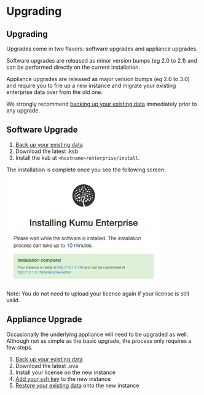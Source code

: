 # Upgrading

## Upgrading

Upgrades come in two flavors: software upgrades and appliance upgrades.

Software upgrades are released as minor version bumps (eg 2.0 to 2.1) and can be performed directly on the current installation.

Appliance upgrades are released as major version bumps (eg 2.0 to 3.0) and require you to fire up a new instance and migrate your existing enterprise data over from the old one.

We strongly recommend [backing up your existing data](backing-up-enterprise-data.md) immediately prior to any upgrade.

## Software Upgrade

1. [Back up your existing data](backing-up-enterprise-data.md)
2. Download the latest .ksb
3. Install the ksb at `<hostname>/enterprise/install`.

The installation is complete once you see the following screen:

![Installation Complete](../images/enterprise-success.png)

Note: You do not need to upload your license again if your license is still valid.

## Appliance Upgrade

Occasionally the underlying appliance will need to be upgraded as well. Although not as simple as the basic upgrade, the process only requires a few steps.

1. [Back up your existing data](backing-up-enterprise-data.md)
2. Download the latest .ova
3. Install your license on the new instance
4. [Add your ssh key](ssh-access.md) to the new instance
5. [Restore your existing data](restoring-enterprise-data.md) onto the new instance
